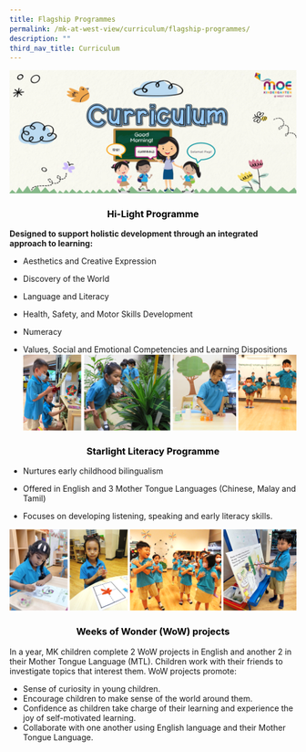 ```yaml
---
title: Flagship Programmes
permalink: /mk-at-west-view/curriculum/flagship-programmes/
description: ""
third_nav_title: Curriculum
---
```

![Curriculum](/images/Header%203%20-%20Curriculum.png)

<h3 style="color:black" align="center">Hi-Light Programme</h3>


**Designed to support holistic development through an integrated approach to learning:**  

*   Aesthetics and Creative Expression

*   Discovery of the World

*   Language and Literacy

*   Health, Safety, and Motor Skills Development

*   Numeracy

*   Values, Social and Emotional Competencies and Learning Dispositions
![Hi-light programme](/images/MK/hi-light%20programme.png)


<h3 style="color:black" align="center">                                  Starlight Literacy Programme</h3>

*   Nurtures early childhood bilingualism

*   Offered in English and 3 Mother Tongue Languages (Chinese, Malay and Tamil)

*   Focuses on developing listening, speaking and early literacy skills.

![Starlight Literacy Programme](/images/MK/starlight%20literacy%20programme.png)

<h3 style="color:black" align="center"> Weeks of Wonder (WoW) projects</h3>

In a year, MK children complete 2 WoW projects in English and another 2 in their Mother Tongue Language (MTL). Children work with their friends to investigate topics that interest them. WoW projects promote:

* Sense of curiosity in young children.
* Encourage children to make sense of the world around them.
* Confidence as children take charge of their learning and experience the joy of self-motivated learning.
* Collaborate with one another using English language and their Mother Tongue Language.